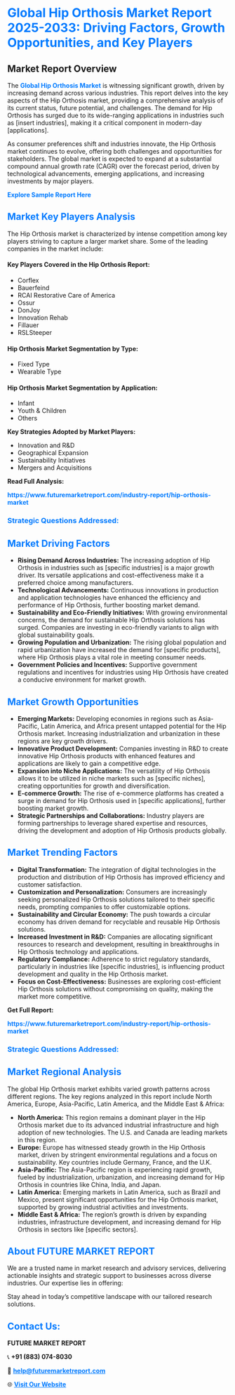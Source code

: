<h1 style="color: #007BFF;">Global Hip Orthosis Market Report 2025-2033: Driving Factors, Growth Opportunities, and Key Players</h1>

<section id="overview">
<h2>Market Report Overview</h2>
<p>The <a href="https://www.futuremarketreport.com/industry-report/hip-orthosis-market" style="color: #007BFF; text-decoration: none;"><strong>Global Hip Orthosis Market</strong></a> is witnessing significant growth, driven by increasing demand across various industries. This report delves into the key aspects of the Hip Orthosis market, providing a comprehensive analysis of its current status, future potential, and challenges. The demand for Hip Orthosis has surged due to its wide-ranging applications in industries such as [insert industries], making it a critical component in modern-day [applications].</p>
<p>As consumer preferences shift and industries innovate, the Hip Orthosis market continues to evolve, offering both challenges and opportunities for stakeholders. The global market is expected to expand at a substantial compound annual growth rate (CAGR) over the forecast period, driven by technological advancements, emerging applications, and increasing investments by major players.</p>
</section>

<section id="overview">
<p><a href="https://www.futuremarketreport.com/request-sample/reportId=86620" style="color: #007BFF; text-decoration: none;"><strong>Explore Sample Report Here</strong></a></p>
</section>

<section id="key-players">
<h2 style="color: #007BFF;">Market Key Players Analysis</h2>
<p>The Hip Orthosis market is characterized by intense competition among key players striving to capture a larger market share. Some of the leading companies in the market include:</p>
<h4>Key Players Covered in the Hip Orthosis Report:</h4>
<ul><li>Corflex</li><li>Bauerfeind</li><li>RCAI Restorative Care of America</li><li>Ossur</li><li>DonJoy</li><li>Innovation Rehab</li><li>Fillauer</li><li>RSLSteeper</li></ul>
<h4>Hip Orthosis Market Segmentation by Type:</h4>
<ul><li>Fixed Type</li><li>Wearable Type</li></ul>

<h4>Hip Orthosis Market Segmentation by Application:</h4>
<ul><li>Infant</li><li>Youth &amp; Children</li><li>Others</li></ul>
<p><strong>Key Strategies Adopted by Market Players:</strong></p>
<ul>
<li>Innovation and R&D</li>
<li>Geographical Expansion</li>
<li>Sustainability Initiatives</li>
<li>Mergers and Acquisitions</li>
</ul>
</section>

<section>
<p><strong>Read Full Analysis: </strong></p><a href="https://www.futuremarketreport.com/industry-report/hip-orthosis-market" style="color: #007BFF; text-decoration: none;"><strong>https://www.futuremarketreport.com/industry-report/hip-orthosis-market</strong></a>
<h3 style="color: #007BFF;">Strategic Questions Addressed:</h3>
</section>

<section id="driving-factors">
<h2 style="color: #007BFF;">Market Driving Factors</h2>
<ul>
<li><strong>Rising Demand Across Industries:</strong> The increasing adoption of Hip Orthosis in industries such as [specific industries] is a major growth driver. Its versatile applications and cost-effectiveness make it a preferred choice among manufacturers.</li>
<li><strong>Technological Advancements:</strong> Continuous innovations in production and application technologies have enhanced the efficiency and performance of Hip Orthosis, further boosting market demand.</li>
<li><strong>Sustainability and Eco-Friendly Initiatives:</strong> With growing environmental concerns, the demand for sustainable Hip Orthosis solutions has surged. Companies are investing in eco-friendly variants to align with global sustainability goals.</li>
<li><strong>Growing Population and Urbanization:</strong> The rising global population and rapid urbanization have increased the demand for [specific products], where Hip Orthosis plays a vital role in meeting consumer needs.</li>
<li><strong>Government Policies and Incentives:</strong> Supportive government regulations and incentives for industries using Hip Orthosis have created a conducive environment for market growth.</li>
</ul>
</section>

<section id="growth-opportunities">
<h2 style="color: #007BFF;">Market Growth Opportunities</h2>
<ul>
<li><strong>Emerging Markets:</strong> Developing economies in regions such as Asia-Pacific, Latin America, and Africa present untapped potential for the Hip Orthosis market. Increasing industrialization and urbanization in these regions are key growth drivers.</li>
<li><strong>Innovative Product Development:</strong> Companies investing in R&D to create innovative Hip Orthosis products with enhanced features and applications are likely to gain a competitive edge.</li>
<li><strong>Expansion into Niche Applications:</strong> The versatility of Hip Orthosis allows it to be utilized in niche markets such as [specific niches], creating opportunities for growth and diversification.</li>
<li><strong>E-commerce Growth:</strong> The rise of e-commerce platforms has created a surge in demand for Hip Orthosis used in [specific applications], further boosting market growth.</li>
<li><strong>Strategic Partnerships and Collaborations:</strong> Industry players are forming partnerships to leverage shared expertise and resources, driving the development and adoption of Hip Orthosis products globally.</li>
</ul>
</section>

<section id="trending-factors">
<h2 style="color: #007BFF;">Market Trending Factors</h2>
<ul>
<li><strong>Digital Transformation:</strong> The integration of digital technologies in the production and distribution of Hip Orthosis has improved efficiency and customer satisfaction.</li>
<li><strong>Customization and Personalization:</strong> Consumers are increasingly seeking personalized Hip Orthosis solutions tailored to their specific needs, prompting companies to offer customizable options.</li>
<li><strong>Sustainability and Circular Economy:</strong> The push towards a circular economy has driven demand for recyclable and reusable Hip Orthosis solutions.</li>
<li><strong>Increased Investment in R&D:</strong> Companies are allocating significant resources to research and development, resulting in breakthroughs in Hip Orthosis technology and applications.</li>
<li><strong>Regulatory Compliance:</strong> Adherence to strict regulatory standards, particularly in industries like [specific industries], is influencing product development and quality in the Hip Orthosis market.</li>
<li><strong>Focus on Cost-Effectiveness:</strong> Businesses are exploring cost-efficient Hip Orthosis solutions without compromising on quality, making the market more competitive.</li>
</ul>
</section>

<section>
<p><strong>Get Full Report: </strong></p><a href="https://www.futuremarketreport.com/industry-report/hip-orthosis-market" style="color: #007BFF; text-decoration: none;"><strong>https://www.futuremarketreport.com/industry-report/hip-orthosis-market</strong></a>
<h3 style="color: #007BFF;">Strategic Questions Addressed:</h3>
</section>


<section id="regional-analysis">
<h2 style="color: #007BFF;">Market Regional Analysis</h2>
<p>The global Hip Orthosis market exhibits varied growth patterns across different regions. The key regions analyzed in this report include North America, Europe, Asia-Pacific, Latin America, and the Middle East & Africa:</p>
<ul>
<li><strong>North America:</strong> This region remains a dominant player in the Hip Orthosis market due to its advanced industrial infrastructure and high adoption of new technologies. The U.S. and Canada are leading markets in this region.</li>
<li><strong>Europe:</strong> Europe has witnessed steady growth in the Hip Orthosis market, driven by stringent environmental regulations and a focus on sustainability. Key countries include Germany, France, and the U.K.</li>
<li><strong>Asia-Pacific:</strong> The Asia-Pacific region is experiencing rapid growth, fueled by industrialization, urbanization, and increasing demand for Hip Orthosis in countries like China, India, and Japan.</li>
<li><strong>Latin America:</strong> Emerging markets in Latin America, such as Brazil and Mexico, present significant opportunities for the Hip Orthosis market, supported by growing industrial activities and investments.</li>
<li><strong>Middle East & Africa:</strong> The region’s growth is driven by expanding industries, infrastructure development, and increasing demand for Hip Orthosis in sectors like [specific sectors].</li>
</ul>
</section>

<footer>
<h2 style="color: #007BFF;">About FUTURE MARKET REPORT</h2>
<p>We are a trusted name in market research and advisory services, delivering actionable insights and strategic support to businesses across diverse industries. Our expertise lies in offering:</p>

<p>Stay ahead in today’s competitive landscape with our tailored research solutions.</p>

<h2 style="color: #007BFF;">Contact Us:</h2>
<p><strong>FUTURE MARKET REPORT</strong></p>
<p>📞 <strong>+91 (883) 074-8030</strong></p>
<p>📧 <strong><a href="mailto:help@futuremarketreport.com" style="color: #007BFF;">help@futuremarketreport.com</a></strong></p>
<p>🌐 <strong><a href="https://www.futuremarketreport.com/" style="color: #007BFF;">Visit Our Website</a></strong></p>
</footer>